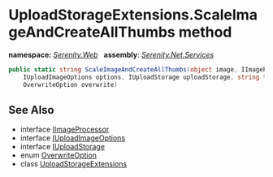 # UploadStorageExtensions.ScaleImageAndCreateAllThumbs method
**namespace:** *[Serenity.Web](../../README.md#serenity.web-namespace)*   **assembly**: *[Serenity.Net.Services](../../README.md)*

```csharp
public static string ScaleImageAndCreateAllThumbs(object image, IImageProcessor imageProcessor, 
    IUploadImageOptions options, IUploadStorage uploadStorage, string temporaryFile, 
    OverwriteOption overwrite)
```

## See Also

* interface [IImageProcessor](../../global/IImageProcessor.md)
* interface [IUploadImageOptions](../Serenity.Net.Core/../../Serenity.ComponentModel/IUploadImageOptions.md)
* interface [IUploadStorage](../IUploadStorage.md)
* enum [OverwriteOption](../OverwriteOption.md)
* class [UploadStorageExtensions](../UploadStorageExtensions.md)